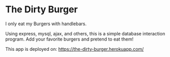 # The Dirty Burger

I only eat my Burgers with handlebars.

Using express, mysql, ajax, and others, this is a simple database interaction program. Add your favorite burgers and pretend to eat them!

This app is deployed on: https://the-dirty-burger.herokuapp.com/